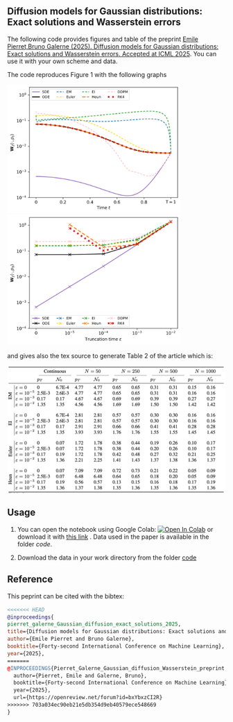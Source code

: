 ## Diffusion models for Gaussian distributions: Exact solutions and Wasserstein errors

The following code provides figures and table of the preprint  [Emile Pierret,Bruno Galerne (2025). Diffusion models for Gaussian distributions: Exact solutions and Wasserstein errors. Accepted at ICML 2025](https://openreview.net/forum?id=bxYbxzCI2R). You can use it with your own scheme and data.

The code reproduces Figure 1 with the following graphs

<img src="Figures_readme/discretization_cifar10-1.png" width="400"/> <img src="Figures_readme/eps_cifar10-1.png" width="400"/>

and gives also the tex source to generate Table 2 of the article which is:

<img src="Figures_readme/table.png" width="800"/>

## Usage

1. You can open the notebook using Google Colab:  [![Open In Colab](https://colab.research.google.com/assets/colab-badge.svg)](https://colab.research.google.com/github/emilePi/Diffusion-models-for-Gaussian-distributions-Exact-solutions-and-Wasserstein-errors/blob/main/code/Gaussian_diffusion_W2.ipynb) or download it with [this link](https://github.com/emilePi/Diffusion-models-for-Gaussian-distributions-Exact-solutions-and-Wasserstein-errors/tree/main/code/Gaussian_diffusion_W2.ipynb) . Data used in the paper is available in the folder *code*.

2. Download the data in your work directory from the folder [code](https://github.com/emilePi/Diffusion-models-for-Gaussian-distributions-Exact-solutions-and-Wasserstein-errors/tree/main/code)



## Reference
This peprint can be cited with the bibtex:
```bib
<<<<<<< HEAD
@inproceedings{
pierret_galerne_Gaussian_diffusion_exact_solutions_2025,
title={Diffusion models for Gaussian distributions: Exact solutions and Wasserstein errors},
author={Emile Pierret and Bruno Galerne},
booktitle={Forty-second International Conference on Machine Learning},
year={2025},
=======
@INPROCEEDINGS{Pierret_Galerne_Gaussian_diffusion_Wasserstein_preprint,
  author={Pierret, Emile and Galerne, Bruno},
  booktitle={Forty-second International Conference on Machine Learning},
  year={2025},
  url={https://openreview.net/forum?id=bxYbxzCI2R}
>>>>>>> 703a034ec90eb21e5db354d9eb40579ece548669
}
```




